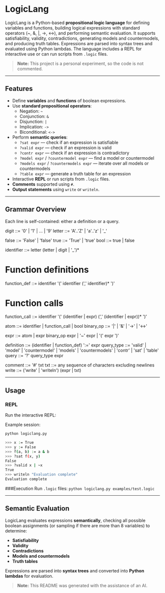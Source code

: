 # LogicLang

LogicLang is a Python-based **propositional logic language** for defining variables and functions, building logical expressions with standard operators (~, &, |, ->, <->), and performing semantic evaluation. It supports satisfiability, validity, contradictions, generating models and countermodels, and producing truth tables. Expressions are parsed into syntax trees and evaluated using Python lambdas. The language includes a REPL for interactive use or can run scripts from `.logic` files.

> **Note:** This project is a personal experiment, so the code is not commented.

---

## Features

- Define **variables** and **functions** of boolean expressions.
- Use **standard propositional operators**:
  - Negation: `~`
  - Conjunction: `&`
  - Disjunction: `|`
  - Implication: `->`
  - Biconditional: `<->`
- Perform **semantic queries**:
  - `?sat expr` — check if an expression is satisfiable
  - `?valid expr` — check if an expression is valid
  - `?contr expr` — check if an expression is contradictory
  - `?model expr` / `?countermodel expr` — find a model or countermodel
  - `?models expr` / `?countermodels expr` — iterate over all models or countermodels
  - `?table expr` — generate a truth table for an expression
- Interactive **REPL** or run scripts from `.logic` files.
- **Comments** supported using `#`.
- **Output statements** using `write` or `writeln`.

---

## Grammar Overview

Each line is self-contained: either a definition or a query.

digit           ::= '0' | '1' | ... | '9'
letter          ::= 'A'..'Z' | 'a'..'z' | '_'

false           ::= 'False' | 'false'
true            ::= 'True'  | 'true'
bool            ::= true | false

identifier      ::= letter (letter | digit | '_')*

# Function definitions
function_def    ::= identifier '(' identifier (',' identifier)* ')'

# Function calls
function_call   ::= identifier '(' (identifier | expr) (',' (identifier | expr))* ')'

atom            ::= identifier | function_call | bool
binary_op       ::= '|' | '&' | '->' | '<->'

expr            ::= atom
                  | expr binary_op expr
                  | '~' expr
                  | '(' expr ')'

definition      ::= (identifier | function_def) ':=' expr
query_type      ::= 'valid' | 'model' | 'countermodel' | 'models' | 'countermodels' | 'contr' | 'sat' | 'table'
query           ::= '?' query_type expr

comment         ::= '#' txt
txt             ::= any sequence of characters excluding newlines
write           ::= ('write' | 'writeln') (expr | txt)

---

## Usage

### REPL

Run the interactive REPL:

Example session:
```bash
python logiclang.py

>>> x := True
>>> y := False
>>> f(a, b) := a & b
>>> ?sat f(x, y)
False
>>> ?valid x | ~x
True
>>> writeln "Evaluation complete"
Evaluation complete
```
###Execution 
Run `.logic` files:
`python logiclang.py examples/test.logic`

---

## Semantic Evaluation

LogicLang evaluates expressions **semantically**, checking all possible boolean assignments (or sampling if there are more than 8 variables) to determine:

- **Satisfiability**
- **Validity**
- **Contradictions**
- **Models and countermodels**
- **Truth tables**

Expressions are parsed into **syntax trees** and converted into **Python lambdas** for evaluation.

> **Note:** This README was generated with the assistance of an AI.
